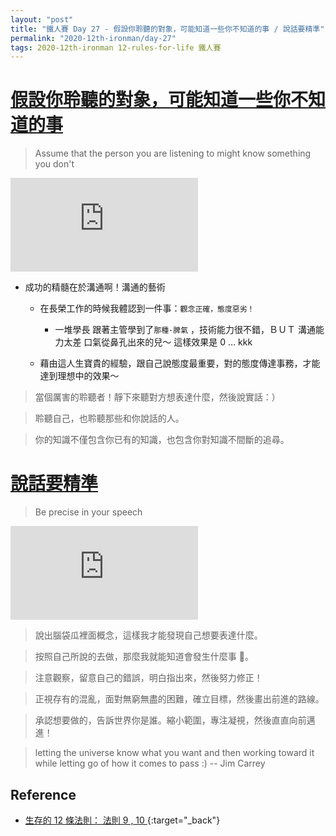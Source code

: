 ```yaml
---
layout: "post"
title: "鐵人賽 Day 27 - 假設你聆聽的對象，可能知道一些你不知道的事 / 說話要精準"
permalink: "2020-12th-ironman/day-27"
tags: 2020-12th-ironman 12-rules-for-life 鐵人賽
---
```


# [ 假設你聆聽的對象，可能知道一些你不知道的事](https://www.youtube.com/watch?v=-5RCmu-HuTg&start=3901)

> Assume that the person you are listening to might know something you don't

<iframe src="https://www.youtube.com/embed/-5RCmu-HuTg?start=3901" frameborder="0" allow="accelerometer; autoplay; clipboard-write; encrypted-media; gyroscope; picture-in-picture" allowfullscreen></iframe>

- 成功的精髓在於溝通啊！溝通的藝術

  - 在長榮工作的時候我體認到一件事：`觀念正確，態度惡劣！`

    - 一堆學長 跟著主管學到了`那種·脾氣` ，技術能力很不錯，ＢＵＴ 溝通能力太差 口氣從鼻孔出來的兒～ 這樣效果是 0 ... kkk

  - 藉由這人生寶貴的經驗，跟自己說態度最重要，對的態度傳達事務，才能達到理想中的效果～

> 當個厲害的聆聽者！靜下來聽對方想表達什麼，然後說實話：）

> 聆聽自己，也聆聽那些和你說話的人。

> 你的知識不僅包含你已有的知識，也包含你對知識不間斷的追尋。

# [說話要精準](https://www.youtube.com/watch?v=-5RCmu-HuTg&start=3901)

> Be precise in your speech

<iframe src="https://www.youtube.com/embed/-5RCmu-HuTg?start=3901" frameborder="0" allow="accelerometer; autoplay; clipboard-write; encrypted-media; gyroscope; picture-in-picture" allowfullscreen></iframe>

> 說出腦袋瓜裡面概念，這樣我才能發現自己想要表達什麼。

> 按照自己所說的去做，那麼我就能知道會發生什麼事 。

> 注意觀察，留意自己的錯誤，明白指出來，然後努力修正！

> 正視存有的混亂，面對無窮無盡的困難，確立目標，然後畫出前進的路線。

> 承認想要做的，告訴世界你是誰。縮小範圍，專注凝視，然後直直向前邁進！

> letting the universe know what you want and then working toward it while letting go of how it comes to pass :) -- Jim Carrey

## Reference

- [生存的 12 條法則： 法則 9 , 10 ](https://www.books.com.tw/products/E050044364?gclid=Cj0KCQjw8fr7BRDSARIsAK0Qqr7ASwSo_ZJH0Gfd2-PW1TM9H5-_nSNI33SvNuXbVB5PqJbrIqcO7bQaAsHVEALw_wcB){:target="\_back"}
